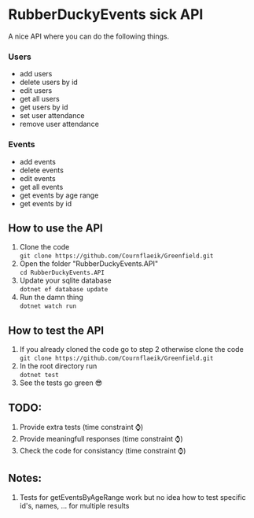 # RubberDuckyEvents sick API
A nice API where you can do the following things.

### Users
- add users
- delete users by id
- edit users
- get all users
- get users by id
- set user attendance
- remove user attendance

### Events
- add events
- delete events
- edit events
- get all events
- get events by age range
- get events by id

## How to use the API
1. Clone the code</br>
`git clone https://github.com/Cournflaeik/Greenfield.git`
2. Open the folder "RubberDuckyEvents.API" </br>
`cd RubberDuckyEvents.API`
3. Update your sqlite database</br>
`dotnet ef database update`
4. Run the damn thing</br>
`dotnet watch run`

## How to test the API
1. If you already cloned the code go to step 2 otherwise clone the code </br>
`git clone https://github.com/Cournflaeik/Greenfield.git`
2. In the root directory run </br>
`dotnet test`
3. See the tests go green 😎

## TODO:
1. Provide extra tests (time constraint ⌚)
2. Provide meaningfull responses (time constraint ⌚)
3. Check the code for consistancy (time constraint ⌚)

## Notes:
1. Tests for getEventsByAgeRange work but no idea how to test specific id's, names, ... for multiple results